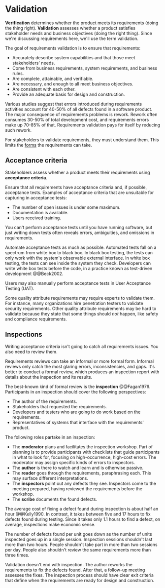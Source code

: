 # Validation

**Verification** determines whether the product meets its requirements (doing the thing right).
**Validation** assesses whether a product satisfies stakeholder needs and business objectives (doing the right thing).
Since we're discussing requirements here, we'll use the term validation.

The goal of requirements validation is to ensure that requirements:

- Accurately describe system capabilities and that those meet stakeholders' needs.
- Come from business requirements, system requirements, and business rules.
- Are complete, attainable, and verifiable.
- Are necessary, and enough to all meet business objectives.
- Are consistent with each other.
- Provide an adequate basis for design and construction.

Various studies suggest that errors introduced during requirements activities account for 40-50% of all defects found
in a software product.
The major consequence of requirements problems is rework.
Rework often consumes 30-50% of total development cost, and requirements errors make up 70-85% of that.
Requirements validation pays for itself by reducing such rework.

For stakeholders to validate requirements, they must understand them.
This limits the [forms](specification.md#writing-requirements) the requirements can take.


## Acceptance criteria

Stakeholders assess whether a product meets their requirements using **acceptance criteria**.

Ensure that all requirements have acceptance criteria and, if possible, acceptance tests.
Examples of acceptance criteria that are unsuitable for capturing in acceptance tests:

- The number of open issues is under some maximum.
- Documentation is available.
- Users received training.

You can't perform acceptance tests until you have running software, but just writing down tests often reveals errors,
ambiguities, and omissions in requirements.

Automate acceptance tests as much as possible.
Automated tests fall on a spectrum from white box to black box.
In black box testing, the tests can only work with the system's observable external interface.
In white box testing, the tests can see inside the system they check.
Developers can write white box tests before the code, in a practice known as test-driven development @@Beck2002.

Users may also manually perform acceptance tests in User Acceptance Testing (UAT).

Some quality attribute requirements may require experts to validate them.
For instance, many organizations hire penetration testers to validate security requirements.
Other quality attribute requirements may be hard to validate because they state that some things should _not_ happen,
like safety and compliance requirements.


## Inspections

Writing acceptance criteria isn't going to catch all requirements issues.
You also need to review them.

Requirements reviews can take an informal or more formal form.
Informal reviews only catch the most glaring errors, inconsistencies, and gaps.
It's better to conduct a formal review, which produces an inspection report with details about the inspection and its
results.

The best-known kind of formal review is the **inspection** @@Fagan1976.
Participants in an inspection should cover the following perspectives:

- The author of the requirements.
- Stakeholders that requested the requirements.
- Developers and testers who are going to do work based on the requirements.
- Representatives of systems that interface with the requirements' product.

The following roles partake in an inspection:

- The **moderator** plans and facilitates the inspection workshop.
  Part of planning is to provide participants with checklists that guide participants in what to look for, focusing on
  high-occurrence, high-cost errors.
  The moderator may assign specific kinds of errors to inspectors.
- The **author** is there to watch and learn and is otherwise passive.
- The **reader** goes through the requirements, paraphrasing each.
  This may surface different interpretations.
- The **inspectors** point out any defects they see.
  Inspectors come to the meeting prepared, having reviewed the requirements before the workshop.
- The **scribe** documents the found defects.

The average cost of fixing a defect found during inspection is about half an hour @@Kelly1990.
In contrast, it takes between five and 17 hours to fix defects found during testing.
Since it takes only 1.1 hours to find a defect, on average, inspections make economic sense.

The number of defects found per unit goes down as the number of units inspected goes up in a single session.
Inspection sessions shouldn't last more than two hours.
People shouldn't take part in more than two sessions per day.
People also shouldn't review the same requirements more than three times.

Validation doesn't end with inspection.
The author reworks the requirements to fix the defects found.
After that, a follow-up meeting assesses the fixes.
The inspection process should have clear exit criteria that define when the requirements are ready for design and
construction.
